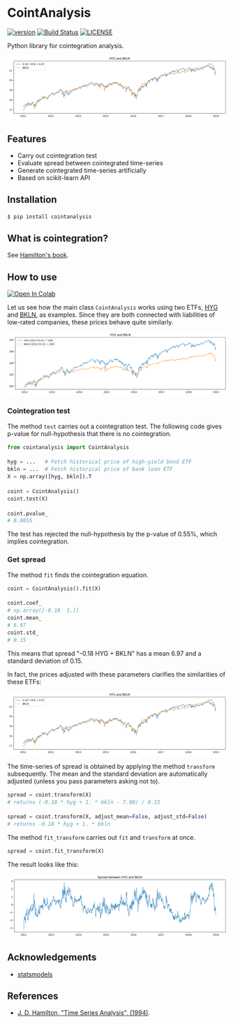 # CointAnalysis

[![version](https://img.shields.io/pypi/v/cointanalysis.svg)](https://pypi.org/project/cointanalysis/)
[![Build Status](https://travis-ci.com/simaki/cointanalysis.svg?branch=master)](https://travis-ci.com/simaki/cointanalysis)
[![LICENSE](https://img.shields.io/github/license/simaki/cointanalysis)](LICENSE)

Python library for cointegration analysis.

![hyg-bkln-adjust](./examples/howto/hyg-bkln-adjust.png)

## Features

- Carry out cointegration test
- Evaluate spread between cointegrated time-series
- Generate cointegrated time-series artificially
- Based on scikit-learn API

## Installation

```sh
$ pip install cointanalysis
```

## What is cointegration?

See [Hamilton's book][hamilton].

## How to use

[![Open In Colab](https://colab.research.google.com/assets/colab-badge.svg)](https://colab.research.google.com/github/simaki/cointanalysis/blob/master/examples/howto/howto.ipynb)

Let us see how the main class `CointAnalysis` works using two ETFs, [HYG][hyg] and [BKLN][bkln], as examples.
Since they are both connected with liabilities of low-rated companies, these prices behave quite similarly.

![hyg-bkln](./examples/howto/hyg-bkln.png)

### Cointegration test

The method `test` carries out a cointegration test.
The following code gives p-value for null-hypothesis that there is no cointegration.

```python
from cointanalysis import CointAnalysis

hyg = ...   # Fetch historical price of high-yield bond ETF
bkln = ...  # Fetch historical price of bank loan ETF
X = np.array([hyg, bkln]).T

coint = CointAnalysis()
coint.test(X)

coint.pvalue_
# 0.0055
```

The test has rejected the null-hypothesis by the p-value of 0.55%, which implies cointegration.

[hyg]: https://www.bloomberg.com/quote/HYG:US
[bkln]: https://www.bloomberg.com/quote/BKLN:US

### Get spread

The method `fit` finds the cointegration equation.

```python
coint = CointAnalysis().fit(X)

coint.coef_
# np.array([-0.18  1.])
coint.mean_
# 6.97
coint.std_
# 0.15
```

This means that spread "-0.18 HYG + BKLN" has a mean 6.97 and a standard deviation of 0.15.

In fact, the prices adjusted with these parameters clarifies the similarities of these ETFs:

![hyg-bkln-adjust](./examples/howto/hyg-bkln-adjust.png)

The time-series of spread is obtained by applying the method `transform` subsequently.
The mean and the standard deviation are automatically adjusted (unless you pass parameters asking not to).

```python
spread = coint.transform(X)
# returns (-0.18 * hyg + 1. * bkln - 7.00) / 0.15

spread = coint.transform(X, adjust_mean=False, adjust_std=False)
# returns -0.18 * hyg + 1. * bkln
```

The method `fit_transform` carries out `fit` and `transform` at once.

```python
spread = coint.fit_transform(X)
```

The result looks like this:

![hyg-bkln-spread](./examples/howto/hyg-bkln-spread.png)

## Acknowledgements

- [statsmodels](https://www.statsmodels.org/)

## References

- [J. D. Hamilton, "Time Series Analysis", (1994)][hamilton].

[hamilton]: https://press.princeton.edu/books/hardcover/9780691042893/time-series-analysis
[statsmodels-aeg]: https://www.statsmodels.org/stable/generated/statsmodels.tsa.stattools.coint.html
